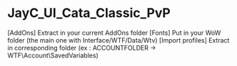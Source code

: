# JayC_UI_Cata_Classic_PvP

[AddOns] Extract in your current AddOns folder
[Fonts] Put in your WoW folder (the main one with Interface/WTF/Data/Wtv)
[Import profiles] Extract in corresponding folder (ex : ACCOUNTFOLDER -> WTF\Account\SavedVariables)

